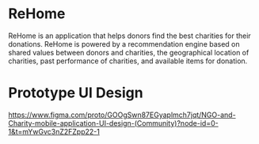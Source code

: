 # ReHome
 ReHome is an application that helps donors find the best charities for their donations. ReHome is powered by a recommendation engine based on shared values between donors and charities, the geographical location of charities, past performance of charities, and available items for donation.

 # Prototype UI Design
https://www.figma.com/proto/GOOgSwn87EGyaplmch7jqt/NGO-and-Charity-mobile-application-UI-design-(Community)?node-id=0-1&t=mYwGvc3nZ2FZpp22-1

